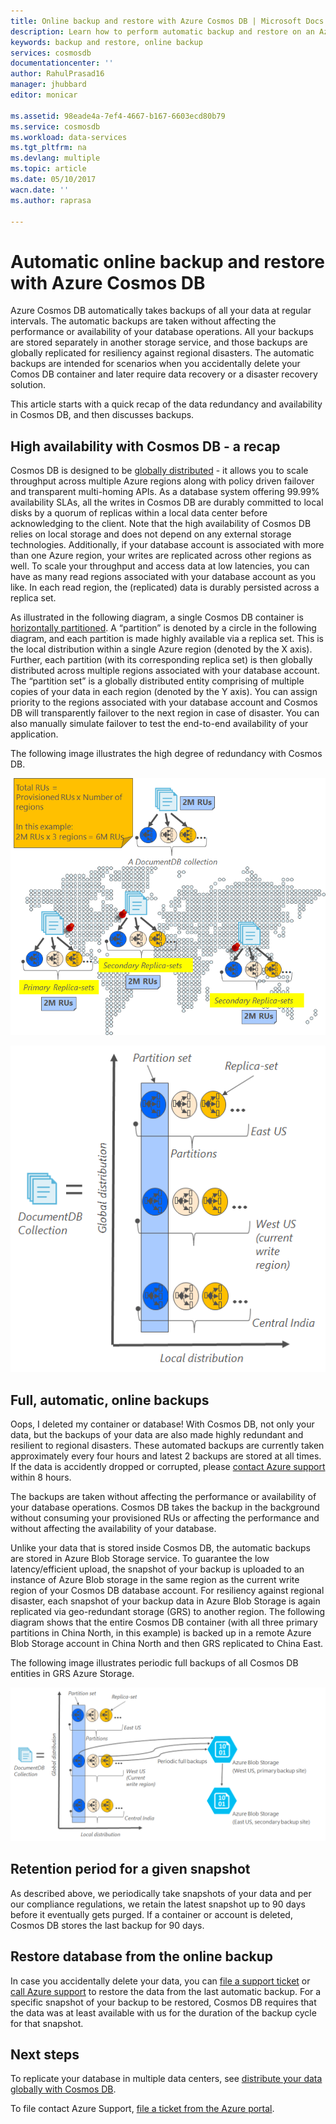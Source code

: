 ```yaml
---
title: Online backup and restore with Azure Cosmos DB | Microsoft Docs
description: Learn how to perform automatic backup and restore on an Azure Cosmos DB database.
keywords: backup and restore, online backup
services: cosmosdb
documentationcenter: ''
author: RahulPrasad16
manager: jhubbard
editor: monicar

ms.assetid: 98eade4a-7ef4-4667-b167-6603ecd80b79
ms.service: cosmosdb
ms.workload: data-services
ms.tgt_pltfrm: na
ms.devlang: multiple
ms.topic: article
ms.date: 05/10/2017
wacn.date: ''
ms.author: raprasa

---
```

# Automatic online backup and restore with Azure Cosmos DB
Azure Cosmos DB automatically takes backups of all your data at regular intervals. The automatic backups are taken without affecting the performance or availability of your database operations. All your backups are stored separately in another storage service, and those backups are globally replicated for resiliency against regional disasters. The automatic backups are intended for scenarios when you accidentally delete your Comos DB container and later require data recovery or a disaster recovery solution.  

This article starts with a quick recap of the data redundancy and availability in Cosmos DB, and then discusses backups. 

## High availability with Cosmos DB - a recap
Cosmos DB is designed to be [globally distributed](documentdb-distribute-data-globally.md) - it allows you to scale throughput across multiple Azure regions along with policy driven failover and transparent multi-homing APIs. As a database system offering 99.99% availability SLAs, all the writes in Cosmos DB are durably committed to local disks by a quorum of replicas within a local data center before acknowledging to the client. Note that the high availability of Cosmos DB relies on local storage and does not depend on any external storage technologies. Additionally, if your database account is associated with more than one Azure region, your writes are replicated across other regions as well. To scale your throughput and access data at low latencies, you can have as many read regions associated with your database account as you like. In each read region, the (replicated) data is durably persisted across a replica set.  

As illustrated in the following diagram, a single Cosmos DB container is [horizontally partitioned](documentdb-partition-data.md). A “partition” is denoted by a circle in the following diagram, and each partition is made highly available via a replica set. This is the local distribution within a single Azure region (denoted by the X axis). Further, each partition (with its corresponding replica set) is then globally distributed across multiple regions associated with your database account. The “partition set” is a globally distributed entity comprising of multiple copies of your data in each region (denoted by the Y axis). You can assign priority to the regions associated with your database account and Cosmos DB will transparently failover to the next region in case of disaster. You can also manually simulate failover to test the end-to-end availability of your application.  

The following image illustrates the high degree of redundancy with Cosmos DB.

![High degree of redundancy with Cosmos DB](./media/documentdb-online-backup-and-restore/azure-documentdb-nosql-database-redundancy.png)

![High degree of redundancy with Cosmos DB](./media/documentdb-online-backup-and-restore/azure-documentdb-nosql-database-global-distribution.png)

## Full, automatic, online backups
Oops, I deleted my container or database! With Cosmos DB, not only your data, but the backups of your data are also made highly redundant and resilient to regional disasters. These automated backups are currently taken approximately every four hours and latest 2 backups are stored at all times. If the data is accidently dropped or corrupted, please [contact Azure support](/support/contact/) within 8 hours. 

The backups are taken without affecting the performance or availability of your database operations. Cosmos DB takes the backup in the background without consuming your provisioned RUs or affecting the performance and without affecting the availability of your database. 

Unlike your data that is stored inside Cosmos DB, the automatic backups are stored in Azure Blob Storage service. To guarantee the low latency/efficient upload, the snapshot of your backup is uploaded to an instance of Azure Blob storage in the same region as the current write region of your Cosmos DB database account. For resiliency against regional disaster, each snapshot of your backup data in Azure Blob Storage is again replicated via geo-redundant storage (GRS) to another region. The following diagram shows that the entire Cosmos DB container (with all three primary partitions in China North, in this example) is backed up in a remote Azure Blob Storage account in China North and then GRS replicated to China East. 

The following image illustrates periodic full backups of all Cosmos DB entities in GRS Azure Storage.

![Periodic full backups of all Cosmos DB entities in GRS Azure Storage](./media/documentdb-online-backup-and-restore/azure-documentdb-nosql-database-automatic-backup.png)

## Retention period for a given snapshot
As described above, we periodically take snapshots of your data and per our compliance regulations, we retain the latest snapshot up to 90 days before it eventually gets purged. If a container or account is deleted, Cosmos DB stores the last backup for 90 days.


## Restore database from the online backup
In case you accidentally delete your data, you can [file a support ticket](https://portal.azure.cn/?#blade/Microsoft_Azure_Support/HelpAndSupportBlade) or [call Azure support](/support/contact/) to restore the data from the last automatic backup. For a specific snapshot of your backup to be restored, Cosmos DB requires that the data was at least available with us for the duration of the backup cycle for that snapshot.

## Next steps

To replicate your database in multiple data centers, see [distribute your data globally with Cosmos DB](documentdb-distribute-data-globally.md). 

To file contact Azure Support, [file a ticket from the Azure portal](https://portal.azure.cn/?#blade/Microsoft_Azure_Support/HelpAndSupportBlade).


